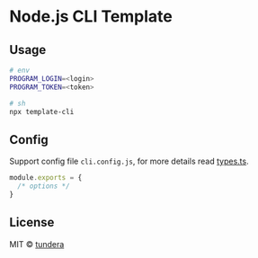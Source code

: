 # Node.js CLI Template

## Usage

```sh
# env
PROGRAM_LOGIN=<login>
PROGRAM_TOKEN=<token>

# sh
npx template-cli
```

## Config

Support config file `cli.config.js`, for more details read [types.ts](./src/types.ts).

```js
module.exports = {
  /* options */
}
```

## License

MIT © [tundera](https://github.com/tundera)
